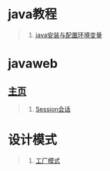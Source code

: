 # java教程
>1. [java安装与配置环境变量](https://xiayizhanxingfu.github.io/java-course/)
# javaweb
## [主页](https://xiayizhanxingfu.github.io/javaweb/)
>1. [Session会话](https://xiayizhanxingfu.github.io/javaweb/Session/)
# 设计模式

>1. [工厂模式](https://xiayizhanxingfu.github.io/Design-pattern/FactoryPattem/)
